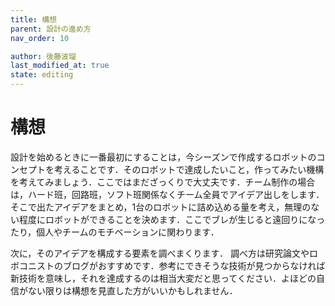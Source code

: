 ```yaml
---
title: 構想
parent: 設計の進め方
nav_order: 10

author: 後藤波瑠
last_modified_at: true
state: editing
---
```


# **構想**
設計を始めるときに一番最初にすることは，今シーズンで作成するロボットのコンセプトを考えることです．そのロボットで達成したいこと，作ってみたい機構を考えてみましょう．ここではまだざっくりで大丈夫です．チーム制作の場合は，ハード班，回路班，ソフト班関係なくチーム全員でアイデア出しをします．そこで出たアイデアをまとめ，1台のロボットに詰め込める量を考え，無理のない程度にロボットができることを決めます．ここでブレが生じると遠回りになったり，個人やチームのモチベーションに関わります．

次に，そのアイデアを構成する要素を調べまくります．
調べ方は研究論文やロボコニストのブログがおすすめです．参考にできそうな技術が見つからなければ新技術を意味し，それを達成するのは相当大変だと思ってください．よほどの自信がない限りは構想を見直した方がいいかもしれません．